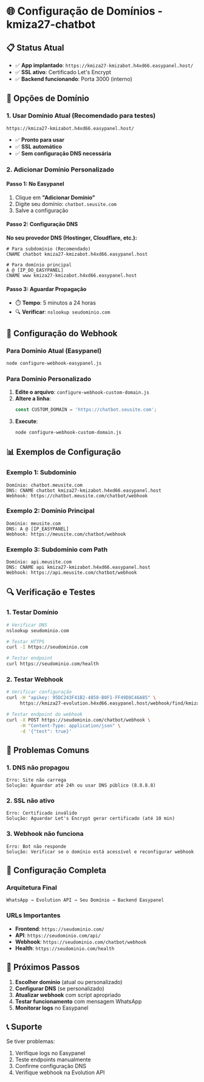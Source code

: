# 🌐 Configuração de Domínios - kmiza27-chatbot

## 📋 **Status Atual**
- ✅ **App implantado**: `https://kmiza27-kmizabot.h4xd66.easypanel.host/`
- ✅ **SSL ativo**: Certificado Let's Encrypt
- ✅ **Backend funcionando**: Porta 3000 (interno)

## 🎯 **Opções de Domínio**

### **1. Usar Domínio Atual (Recomendado para testes)**
```
https://kmiza27-kmizabot.h4xd66.easypanel.host/
```
- ✅ **Pronto para usar**
- ✅ **SSL automático**
- ✅ **Sem configuração DNS necessária**

### **2. Adicionar Domínio Personalizado**

#### **Passo 1: No Easypanel**
1. Clique em **"Adicionar Domínio"**
2. Digite seu domínio: `chatbot.seusite.com`
3. Salve a configuração

#### **Passo 2: Configuração DNS**

**No seu provedor DNS (Hostinger, Cloudflare, etc.):**

```dns
# Para subdomínio (Recomendado)
CNAME chatbot kmiza27-kmizabot.h4xd66.easypanel.host

# Para domínio principal
A @ [IP_DO_EASYPANEL]
CNAME www kmiza27-kmizabot.h4xd66.easypanel.host
```

#### **Passo 3: Aguardar Propagação**
- ⏱️ **Tempo**: 5 minutos a 24 horas
- 🔍 **Verificar**: `nslookup seudominio.com`

## 🔧 **Configuração do Webhook**

### **Para Domínio Atual (Easypanel)**
```bash
node configure-webhook-easypanel.js
```

### **Para Domínio Personalizado**
1. **Edite o arquivo**: `configure-webhook-custom-domain.js`
2. **Altere a linha**:
   ```javascript
   const CUSTOM_DOMAIN = 'https://chatbot.seusite.com';
   ```
3. **Execute**:
   ```bash
   node configure-webhook-custom-domain.js
   ```

## 📊 **Exemplos de Configuração**

### **Exemplo 1: Subdomínio**
```
Domínio: chatbot.meusite.com
DNS: CNAME chatbot kmiza27-kmizabot.h4xd66.easypanel.host
Webhook: https://chatbot.meusite.com/chatbot/webhook
```

### **Exemplo 2: Domínio Principal**
```
Domínio: meusite.com
DNS: A @ [IP_EASYPANEL]
Webhook: https://meusite.com/chatbot/webhook
```

### **Exemplo 3: Subdomínio com Path**
```
Domínio: api.meusite.com
DNS: CNAME api kmiza27-kmizabot.h4xd66.easypanel.host
Webhook: https://api.meusite.com/chatbot/webhook
```

## 🔍 **Verificação e Testes**

### **1. Testar Domínio**
```bash
# Verificar DNS
nslookup seudominio.com

# Testar HTTPS
curl -I https://seudominio.com

# Testar endpoint
curl https://seudominio.com/health
```

### **2. Testar Webhook**
```bash
# Verificar configuração
curl -H "apikey: 95DC243F41B2-4858-B0F1-FF49D8C46A85" \
     https://kmiza27-evolution.h4xd66.easypanel.host/webhook/find/kmizabot

# Testar endpoint do webhook
curl -X POST https://seudominio.com/chatbot/webhook \
     -H "Content-Type: application/json" \
     -d '{"test": true}'
```

## 🚨 **Problemas Comuns**

### **1. DNS não propagou**
```
Erro: Site não carrega
Solução: Aguardar até 24h ou usar DNS público (8.8.8.8)
```

### **2. SSL não ativo**
```
Erro: Certificado inválido
Solução: Aguardar Let's Encrypt gerar certificado (até 10 min)
```

### **3. Webhook não funciona**
```
Erro: Bot não responde
Solução: Verificar se o domínio está acessível e reconfigurar webhook
```

## 📱 **Configuração Completa**

### **Arquitetura Final**
```
WhatsApp → Evolution API → Seu Domínio → Backend Easypanel
```

### **URLs Importantes**
- **Frontend**: `https://seudominio.com/`
- **API**: `https://seudominio.com/api/`
- **Webhook**: `https://seudominio.com/chatbot/webhook`
- **Health**: `https://seudominio.com/health`

## 🎯 **Próximos Passos**

1. **Escolher domínio** (atual ou personalizado)
2. **Configurar DNS** (se personalizado)
3. **Atualizar webhook** com script apropriado
4. **Testar funcionamento** com mensagem WhatsApp
5. **Monitorar logs** no Easypanel

## 📞 **Suporte**

Se tiver problemas:
1. Verifique logs no Easypanel
2. Teste endpoints manualmente
3. Confirme configuração DNS
4. Verifique webhook na Evolution API 